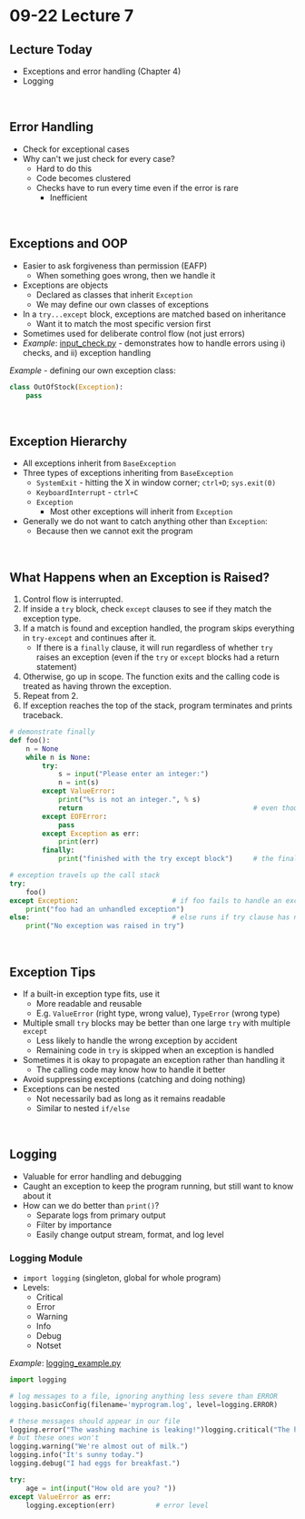 # 09-22 Lecture 7

## Lecture Today
- Exceptions and error handling (Chapter 4)
- Logging

<br>

## Error Handling

- Check for exceptional cases
- Why can't we just check for every case?
  - Hard to do this
  - Code becomes clustered
  - Checks have to run every time even if the error is rare
    - Inefficient

<br>

## Exceptions and OOP

- Easier to ask forgiveness than permission (EAFP)
  - When something goes wrong, then we handle it
- Exceptions are objects
  - Declared as classes that inherit `Exception`
  - We may define our own classes of exceptions
- In a `try...except` block, exceptions are matched based on inheritance
  - Want it to match the most specific version first
- Sometimes used for deliberate control flow (not just errors)
- *Example*: [input_check.py](./input_check.py) - demonstrates how to handle errors using i) checks, and ii) exception handling

*Example* - defining our own exception class:
```python
class OutOfStock(Exception):
    pass
```

<br>

## Exception Hierarchy

- All exceptions inherit from `BaseException`
- Three types of exceptions inheriting from `BaseException`
  - `SystemExit` - hitting the X in window corner; `ctrl+D`; `sys.exit(0)`
  - `KeyboardInterrupt` - `ctrl+C`
  - `Exception`
    - Most other exceptions will inherit from `Exception`
- Generally we do not want to catch anything other than `Exception`:
  - Because then we cannot exit the program

<br>

## What Happens when an Exception is Raised?

1. Control flow is interrupted.
2. If inside a `try` block, check `except` clauses to see if they match the exception type.
3. If a match is found and exception handled, the program skips everything in `try-except` and continues after it.
   - If there is a `finally` clause, it will run regardless of whether `try` raises an exception (even if the `try` or `except` blocks had a return statement)
4. Otherwise, go up in scope. The function exits and the calling code is treated as having thrown the exception.
5. Repeat from 2.
6. If exception reaches the top of the stack, program terminates and prints traceback.

```python
# demonstrate finally
def foo():
    n = None
    while n is None:
        try:
            s = input("Please enter an integer:")
            n = int(s)
        except ValueError:
            print("%s is not an integer.", % s)
            return                                          # even though it returns here
        except EOFError:
            pass
        except Exception as err:
            print(err)
        finally:
            print("finished with the try except block")     # the finally clause will still run

# exception travels up the call stack
try:
    foo()
except Exception:                       # if foo fails to handle an exception, it will travel up here
    print("foo had an unhandled exception")
else:                                   # else runs if try clause has no exception
    print("No exception was raised in try")
```

<br>

## Exception Tips

- If a built-in exception type fits, use it
  - More readable and reusable
  - E.g. `ValueError` (right type, wrong value), `TypeError` (wrong type)
- Multiple small `try` blocks may be better than one large `try` with multiple `except`
  - Less likely to handle the wrong exception by accident
  - Remaining code in `try` is skipped when an exception is handled
- Sometimes it is okay to propagate an exception rather than handling it
  - The calling code may know how to handle it better
- Avoid suppressing exceptions (catching and doing nothing)
- Exceptions can be nested
  - Not necessarily bad as long as it remains readable
  - Similar to nested `if/else`

<br>

## Logging

- Valuable for error handling and debugging
- Caught an exception to keep the program running, but still want to know about it
- How can we do better than `print()`?
  - Separate logs from primary output
  - Filter by importance
  - Easily change output stream, format, and log level

### Logging Module

- `import logging` (singleton, global for whole program)
- Levels:
  - Critical
  - Error
  - Warning
  - Info
  - Debug
  - Notset

*Example*: [logging_example.py](./logging_example.py)

```python
import logging

# log messages to a file, ignoring anything less severe than ERROR
logging.basicConfig(filename='myprogram.log', level=logging.ERROR)

# these messages should appear in our file
logging.error("The washing machine is leaking!")logging.critical("The house is on fire!")
# but these ones won't
logging.warning("We're almost out of milk.")
logging.info("It's sunny today.")
logging.debug("I had eggs for breakfast.")

try:
    age = int(input("How old are you? "))
except ValueError as err:    
    logging.exception(err)          # error level
```